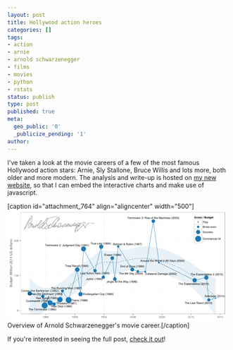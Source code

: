 ```yaml
---
layout: post
title: Hollywood action heroes
categories: []
tags:
- action
- arnie
- arnold schwarzenegger
- films
- movies
- python
- rstats
status: publish
type: post
published: true
meta:
  geo_public: '0'
  _publicize_pending: '1'
author: 
---
```

<p>I've taken a look at the movie careers of a few of the most famous Hollywood action stars: Arnie, Sly Stallone, Bruce Willis and lots more, both older and more modern. The analysis and write-up is hosted on <a href="http://blm.io/action" title="blm.io" target="_blank">my new website</a>, so that I can embed the interactive charts and make use of javascript.</p>
<p>[caption id="attachment_764" align="aligncenter" width="500"]<a href="https://benjaminlmoore.files.wordpress.com/2014/06/arnie.png"><img src="img/arnie.png?w=500" alt="Incomplete overview of Arnold Schwarzenegger&#039;s movie career." width="500" height="250" class="size-large wp-image-764" /></a> Overview of Arnold Schwarzenegger's movie career.[/caption]</p>
<p>If you're interested in seeing the full post, <a href="http://blm.io/action" title="blm.io" target="_blank">check it out</a>!</p>
